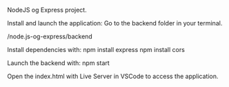 NodeJS og Express project.

Install and launch the application:
Go to the backend folder in your terminal.

/node.js-og-express/backend

Install dependencies with:
npm install express
npm install cors

Launch the backend with:
npm start

Open the index.html with Live Server in VSCode to access the application.

